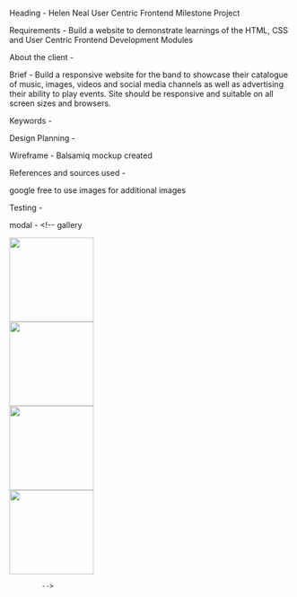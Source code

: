 Heading - Helen Neal User Centric Frontend Milestone Project 

Requirements - Build a website to demonstrate learnings of the HTML, CSS and User Centric Frontend Development Modules 

About the client -   

Brief - Build a responsive website for the band to showcase their catalogue of music, images, videos and social media channels as well as 
advertising their ability to play events. Site should be responsive and suitable on all screen sizes and browsers. 

Keywords - 

Design Planning -  
 

Wireframe - Balsamiq mockup created 

References and sources used - 
  
 google free to use images for additional images 

Testing - 


modal - <!-- gallery      
            <div class="row">
                <div class="col-md-3">
                    <div class="media-images" data-toggle="modal" data-target="#BandImages1Modal">
                       <img src="/assets/media/FoosGalleryImage1.jpg" class="img-square media-object" height=150 width=150 >
                    </div>
                </div>
                <div class="col-md-3">
                    <div class="media-images" data-toggle="modal" data-target="#BandImages2Modal">
                       <img src="/assets/media/FoosGalleryImage2.jpg" class="img-square media-object" height=150 width=150 >
                    </div>
                </div>
                <div class="col-md-3">
                    <div class="media-images" data-toggle="modal" data-target="#BandImages3Modal">
                       <img src="/assets/media/FoosGalleryImage3.jpg" class="img-square media-object" height=150 width=150 >
                    </div>
                </div>
                <div class="col-md-3" data-toggle="modal" data-target="#BandImages4Modal">
                    <div class="media-images">
                       <img src="/assets/media/FoosGalleryImage4.jpg" class="img-square media-object" height=150 width=150 >
                    </div>
                
            -->